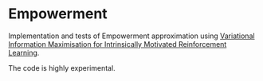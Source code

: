 # Empowerment

Implementation and tests of Empowerment approximation using [Variational Information Maximisation for Intrinsically Motivated Reinforcement Learning](https://arxiv.org/abs/1509.08731).

The code is highly experimental.
